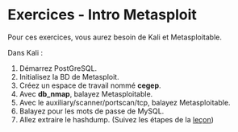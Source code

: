 # Exercices - Intro Metasploit

Pour ces exercices, vous aurez besoin de Kali et Metasploitable.

Dans Kali :

1. Démarrez PostGreSQL.
2. Initialisez la BD de Metasploit.
3. Créez un espace de travail nommé **cegep**.
4. Avec **db_nmap**, balayez Metasploitable.
5. Avec le auxiliary/scanner/portscan/tcp, balayez Metasploitable.
6. Balayez pour les mots de passe de MySQL.
7. Allez extraire le hashdump. (Suivez les étapes de la [leçon](../lecons/06_Intro_Metasploit.md))
